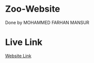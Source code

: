 # Zoo-Website
Done by
MOHAMMED FARHAN MANSUR

# Live Link
[Website Link](https://mohammedm183.github.io/Zoo_Website/index.html)

